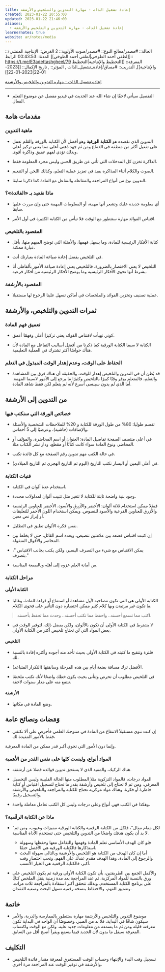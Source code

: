 ```yaml
---
title: إعادة تشغيل الذات - مهارة التدوين والتلخيص والأرشفة
created: 2023-01-22 20:55:00
updated: 2023-01-22 21:46:00
aliases:
  - إعادة تشغيل الذات - مهارة التدوين والتلخيص والأرشفة
learnernotes: true
website: ar/notes/media
---
```


الحالة:: #مصدر/معالج
النوع:: #مصدر/صوت
اﻷولوية:: 2
الغرض:: الإنتاجية
المنشيء:: [[لطفي أحمد الطوخي|لطفي أحمد الطوخي]]
المدة:: 00:43:53
الرابط:: <https://t.me/E3adettashgheel/79>
المعرفة:: [[التخطيط واﻹنتاجية|التخطيط واﻹنتاجية]],
التدريب:: #مساق/إعادة_تشغيل_الذات ,
المؤثر:: ,
تاريخ اﻹكمال:: [[2023-01-22|2023-01-22]]

[إعادة تشغيل الذات - مهارة التدوين والتلخيص والأرشفة](https://t.me/E3adettashgheel/79)

---

- التفصيل سيأتي لاحقًا إن شاء الله عند الحديث في فيديو مفصل عن موضوع التعلم الفعال.

## مقدمات هامة

### ماهية التدوين

- التدوين الذي نقصده هو **الكتابة الورقية** وهو أفضل لأن الكتابة بالورقة والقلم تعمل على تفعيل أكثر من منطقة في الدماغ ومن ثم جهد ذهني أعلى مما يعني تركيز أعلى وبذلك تؤدي لفهم عميق وذاكرة أقوى.

- الذاكرة تخزن كل المدخلات التي تأتي عن طريق الحس وليس مجرد المعلومة فقط.

- الصوت والكلام أثناء المذاكرة يفيد في تعزيز عملية التعلم، وكذلك اللحن أو التنغيم.

- التدوين نوع من أنواع المراجعة والمفاعلة والتفاعل مع المادة كما ذكرنا سابقا.

### ماذا نقصِد بـ «الفائدة»؟

- أي معلومة جديدة عليك وتشعر أنها مهمة، أو المعلومات المهمة حتى وإن مررت عليها سابقا.

- اقتناص الفوائد مهارة ستتطور مع الوقت فلا تيأس من الكتابة الكثيرة في أول الأمر.

### المقصود بالتلخيص

- كتابة الأفكار الرئيسية للمادة، وما يسهل فهمها، والأمثلة التي توضح المبهم منها، بأقل عبارة ممكنة.

- في التلخيص يفضل إعادة صياغة المادة بعبارتك أنت.

- التلخيص لا يعني الاختصار بالضرورة. فالتلخيص يعني إعادة صياغة الأمور بألفاظي أنا بشرط أنها تحوي الأفكار الرئيسية وما يوضح الأفكار الرئيسية من أفكار فرعية.

### المقصود بالأرشفة

- عملية تصنيف وتخزين الفوائد والملخصات في أماكن تسهل علينا الرجوع لها مستقبلا.

## ثمرات التدوين والتلخيص، والأرشفة

### تعميق فهم المادة

- كوني تهيأت لاقتناص الفوائد يعني تركيزا أعلى وفهمًا أعمق.

- الكتابة لا سيما الكتابة الورقية كما ذكرنا من أفضل أساليب التفاعل مع المادة ﻷن هناك حواسًا أكثر تشترك في العملية التعليمية.

### الحفاظ على الوقت، وعدم إهدار الوقت المبذول في التعلم

- قد يُظن أن في التدوين والتلخيص إهدار للوقت، والحقيقة أن هناك فرق بين المشاهدة والتعلم، فالمتعلم يوفر وقتًا كبيرًا بالتلخيص وكثيرًا ما يرجع إلى الأمور لاسيما المهمة. أما الذي لم يدون سينسى أسرع لأنه لم يتعلم لكن فقط شاهد المادة.

## من التدوين إلى الأرشفة

### خصائص الورقة التي سنكتب فيها

- تقسم طوليا: 80% من طول الورقة للكتابة و 20% للملاحظات الشخصية والأسئلة والإضافات (حاشية)، وعرضيًا إلى 5 أخماس.

- في أعلى منتصف الصفحة تفاصيل المادة: العنوان أو اسم المحاضرة، والمؤلف أو المحاضر، ونوع المادة سواء كانت كتابًا أو مقطع، ودار نشر الكتاب مثلا.

- في حالة الكتب مهم تدوين رقم الصفحة مع كل فائدة تكتب.

- في أعلى اليمين أو اليسار نكتب التاريخ (اليوم ثم التاريخ الهجري ثم التاريخ الميلادي).

### فنيات الكتابة

- استخدام عدة ألوان في الكتابة.

- وجود بنية واضحة ثابتة للكتابة لا تتغير مثل تثبيت ألوان لمدلولات محددة.

- فمثلا ممكن استخدام ثلاثة ألوان: الأخضر والأزرق والأسود، الأخضر للعناوين الرئيسية والأزرق للعناوين الفرعية والأسود للنصوص. ويمكن استخدام اللون الأحمر للتعليقات أو إبراز نص معين.

- نفس فكرة الألوان تطبق في التظليل.

- إن كتبت اقتباس فضعه بين علامتين تنصيص، وبعده اسم القائل، حتى لا يخلط بين المحاضر والأقوال المنقولة.

- يمكن الاقتباس مع شيء من التصرف اليسير، ولكن يكتب بجانب الاقتباس "، بتصرف."

- من أمانة العلم عزوه إلى أهله وبالصيغة المناسبة.

### مراحل الكتابة

#### الكتابة الأولى

- الكتابة الأولى هي التي تكون مصاحبة لأول مشاهدة أو استماع أو قراءة للمادة، وغالبا ما تكون غير مرتبةن وبها كلام كثير ممكن اختصاره دون التأثير على فحوى الكلام.

> اكتب مما تسمع أحسنه..
> واحفظ مما تكتب أحسنه..
> وحدث مما تحفظ بأحسنه.

- لا يشترط في الكتابة الأولى أن تكون باﻷلوان، ولكن يفضل ذلك، لتوفير الوقت في بعض المواد التي لن تحتاج تلخيص أكثر من الكتابة اﻷولى.

#### التلخيص

- فلترة وتنقيح ما كتبته في الكتابة الأولى بحيث تأخذ منه أجوده وأكثره إفادة بالنسبة لك.

- اﻷفضل ترك مسافة بضعة أيام بين هذه المرحلة وسابقتها (التكرار المتباعد).

- في التلخيص مطلوب أن تحرص وتتأنى بحيث يكون خطك واضحًا لأنك تكتب ملخصًا تنتفع منه على مدار سنوات لاحقة.

#### الأرشفة

- وضع المادة في مكانها.

## وَمَضات ونصائح عامة

- إن كنت تنوي مستقبلاً الانتفاع من المادة في منتوجك العلمي فأحرص على ألا تكتفي فقط بالأمور المفيدة لك،

وإنما دون الأمور التي تحوي أكبر قدر ممكن من المادة المعرفية.

### المواد أنواع، وليست كلها على نفس القدر من الأهمية

- هناك الركيك، والمفيد الذي لا يستحق تدوين فوائده فضلا عن أرشفته.

- المواد درجات، فالمواد التزكوية مثلا المطلوب منها الحالة القلبيبة وليس التحصيل المعرفي، ومن ثم لا تحتاج إلى تلخيص وأرشفة بقدر ما تحتاج لتسجيل اقتباس أو كتابة خاطرة أو فكرة. وهناك مواد مركزية تحتاج للكتابة والمراجعة والتلخيص واﻷرشفة والتسجيل رقميًا.

- وهكذا في الكتب فهي أنواع وعلى درجات وليس كل الكتب تعامل معاملة واحدة.

### ماذا عن الكتابة الرقْمية؟

- "لكل مقام مقال"، فلكل من الكتابة الرقمية والكتابة الورقية مميزات وعيوب، ومن ثم لا بد أن يكون هدفك واضحًا من التدوين والتلخيص حتى تستخدم الأداة المناسبة.

  - فلو كان الهدف الأساسي تعلم المادة وفهمها والتفاعل معها وحفظها وسهولة استذكارها فالكتابة الورقية هي اﻷفضل حتمًا.
  - أما إن كان الهدف من الكتابة هو التلخيص والأرشفة وبالتالي سهولة البحث والرجوع إلى المادة، وهذا الهدف مقدم عندك على الفهم، وتحب اختصار وقت أكبر، فالكتابة الرقمية هي الخيار اﻷنسب.

- والأكمل الجمع بين الطريقتين، بأن تكون الكتابة الأولى ورقية ثم يكون التلخيص على ورق بالنسبة للمواد المركزية، ثم عند المراجعة بعد مدة زمنية ينقل الملخص كتابًا على برنامج الكتابة المستخدم. وبذلك تتحقق أكبر استفادة بالمراجعة ثلاث مرات، وتعميق الفهم، والاحتفاظ بنسخة رقمية تسهل البحث وصعبة الفقدان.

## خاتمة

- موضوع التدوين والتلخيص والأرشفة مهارة ستتطور بالممارسة والدربة، والأمر سيكون شاقًا في البداية، فلا بد من الصبر، وخصوصًا أن الواحد في البداية تكون معرفته قليلة ومن ثم ما يسمعه من معلومات جديد عليه. ولكن مع الوقت واكتساب المعرفة سيقل ما يدون لأن الجديد فيما يسمع ويقرأ أصبح أقل من السابق.

## التكليف

- تسجيل وقت البدء والإنتهاء وحساب الوقت المستغرق لمعرفة مقدار فائدة التلخيص والأرشفة في توفير الوقت عند المراجعة مرة أخرى.
